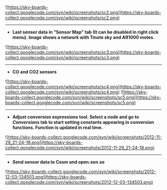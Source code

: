 ![https://sky-boards-collect.googlecode.com/svn/wiki/screenshots/sc2.png](https://sky-boards-collect.googlecode.com/svn/wiki/screenshots/sc2.png)


---


  * **Last sensor data in "Sensor Map" tab (It can be disabled in right click menu). Image shows a network with Tmote sky and AR1000 motes.**


![https://sky-boards-collect.googlecode.com/svn/wiki/screenshots/sc3.png](https://sky-boards-collect.googlecode.com/svn/wiki/screenshots/sc3.png)

---

  * **CO and CO2 sensors**

![https://sky-boards-collect.googlecode.com/svn/wiki/screenshots/sc4.png](https://sky-boards-collect.googlecode.com/svn/wiki/screenshots/sc4.png)
![https://sky-boards-collect.googlecode.com/svn/wiki/screenshots/sc5.png](https://sky-boards-collect.googlecode.com/svn/wiki/screenshots/sc5.png)

---

  * **Adjust conversion expressions tool. Select a node and go to _Conversions_ tab to start setting constants appearing in conversion functions. Function is updated in real time.**

![https://sky-boards-collect.googlecode.com/svn/wiki/screenshots/2012-11-29_21-24-18.png](https://sky-boards-collect.googlecode.com/svn/wiki/screenshots/2012-11-29_21-24-18.png)

---

  * **Send sensor data to Cosm and open.sen.se**

![https://sky-boards-collect.googlecode.com/svn/wiki/screenshots/2012-12-03-134503.png](https://sky-boards-collect.googlecode.com/svn/wiki/screenshots/2012-12-03-134503.png)
